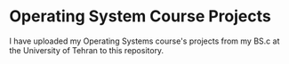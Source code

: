 # Operating System Course Projects
I have uploaded my Operating Systems course's projects from my BS.c at the University of Tehran to this repository.
